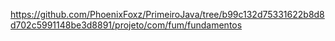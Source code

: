 https://github.com/PhoenixFoxz/PrimeiroJava/tree/b99c132d75331622b8d8d702c5991148be3d8891/projeto/com/fum/fundamentos
